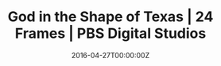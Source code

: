 ---
title: God in the Shape of Texas | 24 Frames | PBS Digital Studios
summary: Click to read more about this fun project with PBS Digital Studios 
tags:
date: "2016-04-27T00:00:00Z"

# Optional external URL for project (replaces project detail page).
external_link: "https://www.youtube.com/channel/UCwqx-WfYC9iPkthh_0KKbKg"

---